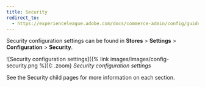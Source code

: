 ```yaml
---
title: Security
redirect_to:
  - https://experienceleague.adobe.com/docs/commerce-admin/config/guide-overview.html
---
```


Security configuration settings can be found in **Stores** > **Settings** > **Configuration** > **Security**.

![Security configuration settings]({% link images/images/config-security.png %}){: .zoom}
*Security configuration settings*

See the Security child pages for more information on each section.
